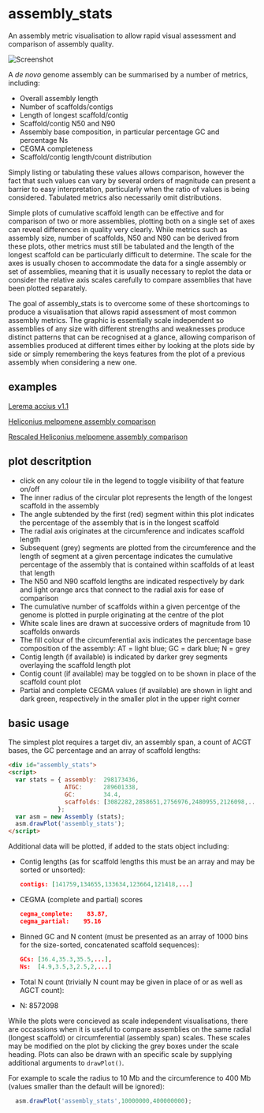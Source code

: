 # assembly_stats
An assembly metric visualisation to allow rapid visual assessment and comparison of assembly quality.  

![Screenshot](http://rjchallis.github.io/assembly_stats/screenshots/assembly_stats.png "Screenshot")

A _de novo_ genome assembly can be summarised by a number of metrics, including:
- Overall assembly length
- Number of scaffolds/contigs
- Length of longest scaffold/contig
- Scaffold/contig N50 and N90
- Assembly base composition, in particular percentage GC and percentage Ns
- CEGMA completeness
- Scaffold/contig length/count distribution

Simply listing or tabulating these values allows comparison, however the fact that such values can vary by several orders of magnitude can present a barrier to easy interpretation, particularly when the ratio of values is being considered.  Tabulated metrics also necessarily omit distributions.  

Simple plots of cumulative scaffold length can be effective and for comparison of two or more assemblies, plotting both on a single set of axes can reveal differences in quality very clearly.  While metrics such as assembly size, number of scaffolds, N50 and N90 can be derived from these plots, other metrics must still be tabulated and the length of the longest scaffold can be particularly difficult to determine.  The scale for the axes is usually chosen to accommodate the data for a single assembly or set of assemblies, meaning that it is usually necessary to replot the data or consider the relative axis scales carefully to compare assemblies that have been plotted separately.

The goal of assembly_stats is to overcome some of these shortcomings to produce a visualisation that allows rapid assessment of most common assembly metrics. The graphic is essentially scale independent so assemblies of any size with different strengths and weaknesses produce distinct patterns that can be recognised at a glance, allowing comparison of assemblies produced at different times either by looking at the plots side by side or simply remembering the keys features from the plot of a previous assembly when considering a new one.

## examples
[Lerema accius v1.1](http://rjchallis.github.io/assembly_stats/index.html)

[Heliconius melpomene assembly comparison](http://rjchallis.github.io/assembly_stats/Hmel1_vs_Hmel2.html)

[Rescaled Heliconius melpomene assembly comparison](http://rjchallis.github.io/assembly_stats/Hmel_rescaled.html)


## plot descritption
- click on any colour tile in the legend to toggle visibility of that feature on/off
- The inner radius of the circular plot represents the length of the longest scaffold in the assembly
- The angle subtended by the first (red) segment within this plot indicates the percentage of the assembly that is in the longest scaffold
- The radial axis originates at the circumference and indicates scaffold length
- Subsequent (grey) segments are plotted from the circumference and the length of segment at a given percentage indicates the cumulative percentage of the assembly that is contained within scaffolds of at least that length
- The N50 and N90 scaffold lengths are indicated respectively by dark and light orange arcs that connect to the radial axis for ease of comparison
- The cumulative number of scaffolds within a given percentge of the genome is plotted in purple originating at the centre of the plot
- White scale lines are drawn at successive orders of magnitude from 10 scaffolds onwards
- The fill colour of the circumferential axis indicates the percentage base composition of the assembly: AT = light blue; GC = dark blue; N = grey
- Contig length (if available) is indicated by darker grey segments overlaying the scaffold length plot
- Contig count (if available) may be toggled on to be shown in place of the scaffold count plot
- Partial and complete CEGMA values (if available) are shown in light and dark green, respectively in the smaller plot in the upper right corner

## basic usage
The simplest plot requires a target div, an assembly span, a count of ACGT bases, the GC percentage and an array of scaffold lengths:

```html
<div id="assembly_stats">
<script>
  var stats = { assembly:  298173436,
                ATGC:      289601338,
                GC:        34.4,
                scaffolds: [3082282,2858651,2756976,2480955,2126098,...]
              };
  var asm = new Assembly (stats);
  asm.drawPlot('assembly_stats');
</script>
```

Additional data will be plotted, if added to the stats object including:
- Contig lengths (as for scaffold lengths this must be an array and may be sorted or unsorted):

  ```json
  contigs: [141759,134655,133634,123664,121418,...]
  ```

- CEGMA (complete and partial) scores

  ```json
  cegma_complete:    83.87,
  cegma_partial:    95.16
  ```

- Binned GC and N content (must be presented as an array of 1000 bins for the size-sorted, concatenated scaffold sequences):

  ```json
  GCs: [36.4,35.3,35.5,...],
  Ns:  [4.9,3.5,3,2.5,2,...]
  ```

- Total N count (trivially N count may be given in place of or as well as AGCT count):
- N: 8572098

While the plots were concieved as scale independent visualisations, there are occassions when it is useful to compare assemblies on the same radial (longest scaffold) or circumferential (assembly span) scales.  These scales may be modified on the plot by clicking the grey boxes under the scale heading.  Plots can also be drawn with an specific scale by supplying additional arguments to ``drawPlot()``.

For example to scale the radius to 10 Mb and the circumference to 400 Mb (values smaller than the default will be ignored):

```javascript
  asm.drawPlot('assembly_stats',10000000,400000000);
```
